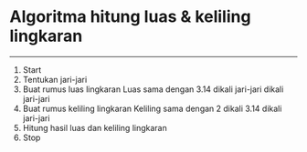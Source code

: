 # Algoritma hitung luas & keliling lingkaran

---

1. Start
2. Tentukan jari-jari
3. Buat rumus luas lingkaran Luas sama dengan 3.14 dikali jari-jari dikali jari-jari
4. Buat rumus keliling lingkaran Keliling sama dengan 2 dikali 3.14 dikali jari-jari
5. Hitung hasil luas dan keliling lingkaran
6. Stop
